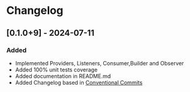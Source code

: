 # Changelog

## [0.1.0+9] - 2024-07-11

### Added

- Implemented Providers, Listeners, Consumer,Builder and Observer
- Added 100% unit tests coverage
- Added documentation in README.md
- Added Changelog based in [Conventional Commits](https://www.conventionalcommits.org/en/v1.0.0/)

<!-- # Changelog

All notable changes to this project will be documented in this file.

The format is based on [Keep a Changelog](https://keepachangelog.com/en/1.0.0/) and adheres to the [Conventional Commits](https://www.conventionalcommits.org/en/v1.0.0/) pattern.

## [Unreleased]

### Added

- Initial project setup

### Changed

- Updated dependencies

### Fixed

- Fixed bug Y -->
